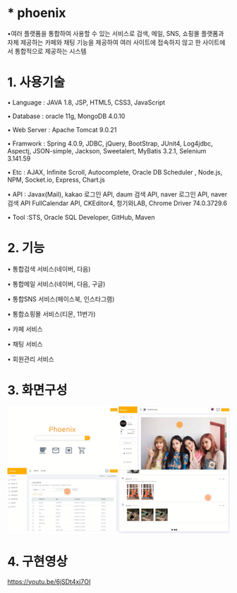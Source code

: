 # * phoenix

•여러 플랫폼을 통합하여 사용할 수 있는 서비스로 검색, 메일, SNS, 쇼핑몰 플랫폼과 자체 제공하는 카페와 채팅 기능을 제공하여 
여러 사이트에 접속하지 않고 한 사이트에서 통합적으로 제공하는 시스템

# 1. 사용기술

• Language : JAVA 1.8, JSP, HTML5, CSS3, JavaScript

• Database : oracle 11g, MongoDB 4.0.10

• Web Server : Apache Tomcat 9.0.21

• Framwork : Spring 4.0.9, JDBC, jQuery, BootStrap, JUnit4, Log4jdbc, Aspectj, JSON-simple, Jackson, Sweetalert, MyBatis 3.2.1, Selenium 3.141.59

• Etc : AJAX, Infinite Scroll, Autocomplete, Oracle DB Scheduler , Node.js, NPM, Socket.io, Express, Chart.js

• API : Javax(Mail), kakao 로그인 API, daum 검색 API, naver 로그인 API, naver 검색 API FullCalendar API, CKEditor4, 청기와LAB, Chrome Driver 74.0.3729.6

• Tool :STS, Oracle SQL Developer, GitHub, Maven

# 2. 기능

• 통합검색 서비스(네이버, 다음)

• 통합메일 서비스(네이버, 다음, 구글)

• 통합SNS 서비스(페이스북, 인스타그램)

• 통합쇼핑몰 서비스(티몬, 11번가)

• 카페 서비스

• 채팅 서비스

• 회원관리 서비스

# 3. 화면구성

![main](./Phoenix/bin/src/main/resources/static/images/common/main.png)

# 4. 구현영상

https://youtu.be/6jSDt4xj7OI
